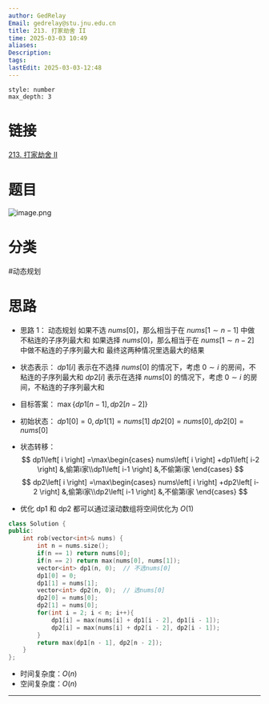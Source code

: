 ```yaml
---
author: GedRelay
Email: gedrelay@stu.jnu.edu.cn
title: 213. 打家劫舍 II
time: 2025-03-03 10:49
aliases: 
Description: 
tags: 
lastEdit: 2025-03-03-12:48
---
```


```toc
style: number
max_depth: 3
```

# 链接
[213. 打家劫舍 II](https://leetcode.cn/problems/house-robber-ii/) 

# 题目
![image.png](https://ged-pic-bed.oss-cn-guangzhou.aliyuncs.com/img/202503031049287.png)


# 分类
#动态规划 

# 思路
- 思路 1：
动态规划
如果不选 ${nums\left[ 0 \right]  }$，那么相当于在 ${nums\left[ 1\sim n-1 \right]  }$ 中做不粘连的子序列最大和
如果选择 ${nums\left[ 0 \right]  }$，那么相当于在 ${nums\left[ 1\sim n-2 \right]  }$ 中做不粘连的子序列最大和
最终这两种情况里选最大的结果
- 状态表示：
${dp1\left[ i \right]  }$ 表示在不选择 ${nums\left[ 0 \right]  }$ 的情况下，考虑 ${0\sim i }$ 的房间，不粘连的子序列最大和
${dp2\left[ i \right]  }$ 表示在选择 ${nums\left[ 0 \right]  }$ 的情况下，考虑 ${0\sim i }$ 的房间，不粘连的子序列最大和

- 目标答案：
${\max\{ dp1\left[ n-1 \right] ,dp2\left[ n-2 \right]  \}  }$ 

- 初始状态：
${dp1\left[ 0 \right] =0,dp1\left[ 1 \right] =nums\left[ 1 \right]  }$ 
${dp2\left[ 0 \right] =nums\left[ 0 \right] ,dp2\left[ 0 \right] =nums\left[ 0 \right]  }$ 

- 状态转移：
$$
dp1\left[ i \right] =\max\begin{cases} nums\left[ i \right] +dp1\left[ i-2 \right] &,偷第i家\\dp1\left[ i-1 \right] &,不偷第i家 \end{cases} 
$$
$$
dp2\left[ i \right] =\max\begin{cases} nums\left[ i \right] +dp2\left[ i-2 \right] &,偷第i家\\dp2\left[ i-1 \right] &,不偷第i家 \end{cases} 
$$
- 优化
dp1 和 dp2 都可以通过滚动数组将空间优化为 ${O\left( 1 \right)  }$ 

```cpp
class Solution {
public:
    int rob(vector<int>& nums) {
        int n = nums.size();
        if(n == 1) return nums[0];
        if(n == 2) return max(nums[0], nums[1]);
        vector<int> dp1(n, 0);  // 不选nums[0]
        dp1[0] = 0;
        dp1[1] = nums[1];
        vector<int> dp2(n, 0);  // 选nums[0]
        dp2[0] = nums[0];
        dp2[1] = nums[0];
        for(int i = 2; i < n; i++){
            dp1[i] = max(nums[i] + dp1[i - 2], dp1[i - 1]);
            dp2[i] = max(nums[i] + dp2[i - 2], dp2[i - 1]);
        }
        return max(dp1[n - 1], dp2[n - 2]);
    }
};
```


- 时间复杂度：${O\left( n \right)  }$ 
- 空间复杂度：${O\left( n \right)  }$ 


---

